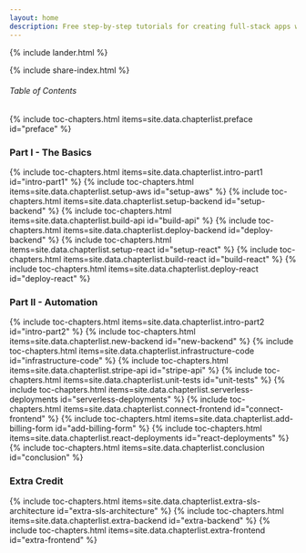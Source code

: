 ```yaml
---
layout: home
description: Free step-by-step tutorials for creating full-stack apps with Serverless Framework and React.js. Build a Serverless REST API with our Serverless tutorial and connect it to a React single-page application with our React.js tutorial. Use our AWS tutorial with screenshots to deploy your full-stack app.
---
```


{% include lander.html %}

{% include share-index.html %}

<div id="table-of-contents" class="table-of-contents">

  <div class="header"><h6>Table of Contents</h6></div>

  {% include toc-chapters.html items=site.data.chapterlist.preface id="preface" %}

  <h3 id="part-1">Part I - The Basics</h3>

  {% include toc-chapters.html items=site.data.chapterlist.intro-part1 id="intro-part1" %}
  {% include toc-chapters.html items=site.data.chapterlist.setup-aws id="setup-aws" %}
  {% include toc-chapters.html items=site.data.chapterlist.setup-backend id="setup-backend" %}
  {% include toc-chapters.html items=site.data.chapterlist.build-api id="build-api" %}
  {% include toc-chapters.html items=site.data.chapterlist.deploy-backend id="deploy-backend" %}
  {% include toc-chapters.html items=site.data.chapterlist.setup-react id="setup-react" %}
  {% include toc-chapters.html items=site.data.chapterlist.build-react id="build-react" %}
  {% include toc-chapters.html items=site.data.chapterlist.deploy-react id="deploy-react" %}

  <h3 id="part-2">Part II - Automation</h3>

  {% include toc-chapters.html items=site.data.chapterlist.intro-part2 id="intro-part2" %}
  {% include toc-chapters.html items=site.data.chapterlist.new-backend id="new-backend" %}
  {% include toc-chapters.html items=site.data.chapterlist.infrastructure-code id="infrastructure-code" %}
  {% include toc-chapters.html items=site.data.chapterlist.stripe-api id="stripe-api" %}
  {% include toc-chapters.html items=site.data.chapterlist.unit-tests id="unit-tests" %}
  {% include toc-chapters.html items=site.data.chapterlist.serverless-deployments id="serverless-deployments" %}
  {% include toc-chapters.html items=site.data.chapterlist.connect-frontend id="connect-frontend" %}
  {% include toc-chapters.html items=site.data.chapterlist.add-billing-form id="add-billing-form" %}
  {% include toc-chapters.html items=site.data.chapterlist.react-deployments id="react-deployments" %}
  {% include toc-chapters.html items=site.data.chapterlist.conclusion id="conclusion" %}

  <h3 id="extra-credit">Extra Credit</h3>

  {% include toc-chapters.html items=site.data.chapterlist.extra-sls-architecture id="extra-sls-architecture" %}
  {% include toc-chapters.html items=site.data.chapterlist.extra-backend id="extra-backend" %}
  {% include toc-chapters.html items=site.data.chapterlist.extra-frontend id="extra-frontend" %}
</div>
